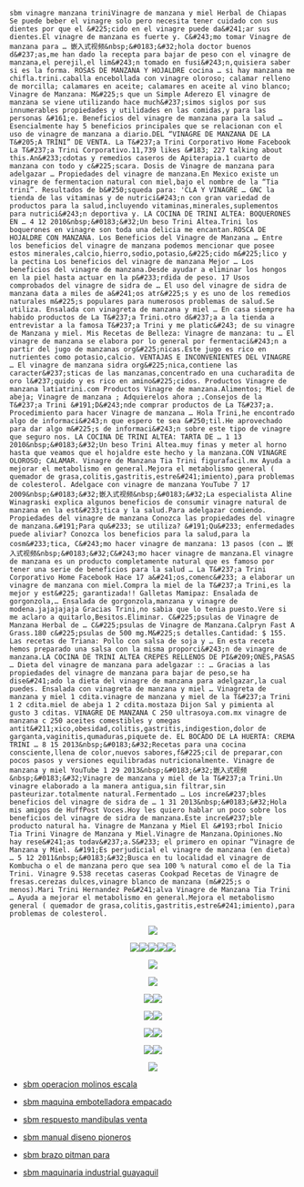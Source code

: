 
```
sbm vinagre manzana triniVinagre de manzana y miel Herbal de Chiapas Se puede beber el vinagre solo pero necesita tener cuidado con sus dientes por que el &#225;cido en el vinagre puede da&#241;ar sus dientes.El vinagre de manzana es fuerte y. C&#243;mo tomar Vinagre de manzana para … 嵌入式视频&nbsp;&#0183;&#32;hola doctor buenos d&#237;as,me han dado la recepta para bajar de peso con el vinagre de manzana,el perejil,el lim&#243;n tomado en fusi&#243;n,quisiera saber si es la forma. ROSAS DE MANZANA Y HOJALDRE cocina … si hay manzana me chifla.trini.caballa encebollada con vinagre oloroso; calamar relleno de morcilla; calamares en aceite; calamares en aceite al vino blanco; Vinagre de Manzana: M&#225;s que un Simple Aderezo El vinagre de manzana se viene utilizando hace much&#237;simos siglos por sus innumerables propiedades y utilidades en las comidas,y para las personas &#161;e. Beneficios del vinagre de manzana para la salud … Esencialmente hay 5 beneficios principales que se relacionan con el uso de vinagre de manzana a diario.DEL “VINAGRE DE MANZANA DE LA T&#205;A TRINI” DE VENTA. La T&#237;a Trini Corporativo Home Facebook La T&#237;a Trini Corporativo.11,739 likes &#183; 227 talking about this.An&#233;cdotas y remedios caseros de Apiterapia.1 cuarto de manzana con todo y c&#225;scara. Dosis de Vinagre de manzana para adelgazar … Propiedades del vinagre de manzana.En Mexico existe un vinagre de fermentacion natural con miel,bajo el nombre de la “Tia trini”. Resultados de b&#250;squeda para: 'CLA Y VINAGRE … GNC la tienda de las vitaminas y de nutrici&#243;n con gran variedad de productos para la salud,incluyendo vitaminas,minerales,suplementos para nutrici&#243;n deportiva y. LA COCINA DE TRINI ALTEA: BOQUERONES EN … 4 12 2010&nbsp;&#0183;&#32;Un beso Trini Altea.Trini los boquerones en vinagre son toda una delicia me encantan.ROSCA DE HOJALDRE CON MANZANA. Los Beneficios del Vinagre de Manzana … Entre los beneficios del vinagre de manzana podemos mencionar que posee estos minerales,calcio,hierro,sodio,potasio,&#225;cido m&#225;lico y la pectina Los beneficios del vinagre de manzana Mejor … Los beneficios del vinagre de manzana.Desde ayudar a eliminar los hongos en la piel hasta actuar en la p&#233;rdida de peso. 17 Usos comprobados del vinagre de sidra de … El uso del vinagre de sidra de manzana data a miles de a&#241;os atr&#225;s y es uno de los remedios naturales m&#225;s populares para numerosos problemas de salud.Se utiliza. Ensalada con vinagreta de manzana y miel … En casa siempre ha habido productos de La T&#237;a Trini.otro d&#237;a a la tienda a entrevistar a la famosa T&#237;a Trini y me platic&#243; de su vinagre de Manzana y miel. Mis Recetas de Belleza: Vinagre de manzana: tu … El vinagre de manzana se elabora por lo general por fermentaci&#243;n a partir del jugo de manzanas org&#225;nicas.Este jugo es rico en nutrientes como potasio,calcio. VENTAJAS E INCONVENIENTES DEL VINAGRE … El vinagre de manzana sidra org&#225;nica,contiene las caracter&#237;sticas de las manzanas,concentrado en una cucharadita de oro l&#237;quido y es rico en amino&#225;cidos. Productos Vinagre de manzana latiatrini.com Productos Vinagre de manzana.Alimentos; Miel de abeja; Vinagre de manzana ; Adquierelos ahora ;.Consejos de la T&#237;a Trini &#191;D&#243;nde comprar productos de La T&#237;a. Procedimiento para hacer Vinagre de manzana … Hola Trini,he encontrado algo de informaci&#243;n que espero te sea &#250;til.He aprovechado para dar algo m&#225;s de informaci&#243;n sobre este tipo de vinagre que seguro nos. LA COCINA DE TRINI ALTEA: TARTA DE … 1 13 2010&nbsp;&#0183;&#32;Un beso Trini Altea.muy finas y meter al horno hasta que veamos que el hojaldre este hecho y la manzana.CON VINAGRE OLOROSO; CALAMAR. Vinagre de Manzana Tia Trini figurafacil.mx Ayuda a mejorar el metabolismo en general.Mejora el metabolismo general ( quemador de grasa,colitis,gastritis,estre&#241;imiento),para problemas de colesterol. Adelgace con vinagre de manzana YouTube 7 17 2009&nbsp;&#0183;&#32;嵌入式视频&nbsp;&#0183;&#32;La especialista Aline Winagraski explica algunos beneficios de consumir vinagre natural de manzana en la est&#233;tica y la salud.Para adelgazar comiendo. Propiedades del vinagre de manzana Conozca las propiedades del vinagre de manzana.&#191;Para qu&#233; se utiliza? &#191;Qu&#233; enfermedades puede aliviar? Conozca los beneficios para la salud,para la cosm&#233;tica, C&#243;mo hacer vinagre de manzana: 13 pasos (con … 嵌入式视频&nbsp;&#0183;&#32;C&#243;mo hacer vinagre de manzana.El vinagre de manzana es un producto completamente natural que es famoso por tener una serie de beneficios para la salud … La T&#237;a Trini Corporativo Home Facebook Hace 17 a&#241;os,comenc&#233; a elaborar un vinagre de manzana con miel.Compra la miel de la T&#237;a Trini,es la mejor y est&#225; garantizada!! Galletas Mamipaz: Ensalada de gorgonzola,… Ensalada de gorgonzola,manzana y vinagre de modena.jajajajaja Gracias Trini,no sabia que lo tenia puesto.Vere si me aclaro a quitarlo,Besitos.Eliminar. C&#225;psulas de Vinagre de Manzana Herbal de … C&#225;psulas de Vinagre de Manzana.Calpryn Fast A Grass.180 c&#225;psulas de 500 mg.M&#225;s detalles.Cantidad: $ 155. Las recetas de Triana: Pollo con salsa de soja y … En esta receta hemos preparado una salsa con la misma proporci&#243;n de vinagre de manzana.LA COCINA DE TRINI ALTEA CREPES RELLENOS DE PI&#209;ONES,PASAS … Dieta del vinagre de manzana para adelgazar :: … Gracias a las propiedades del vinagre de manzana para bajar de peso,se ha dise&#241;ado la dieta del vinagre de manzana para adelgazar,la cual puedes. Ensalada con vinagreta de manzana y miel … Vinagreta de manzana y miel 1 cdita.vinagre de manzana y miel de la T&#237;a Trini 1 2 cdita.miel de abeja 1 2 cdita.mostaza Dijon Sal y pimienta al gusto 3 cditas. VINAGRE DE MANZANA C 250 ultrasoya.com.mx vinagre de manzana c 250 aceites comestibles y omegas antit&#211;xico,obesidad,colitis,gastritis,indigestion,dolor de garganta,vaginitis,qumaduras,piquete de. EL BOCADO DE LA HUERTA: CREMA TRINI … 8 15 2013&nbsp;&#0183;&#32;Recetas para una cocina consciente,llena de color,nuevos sabores,f&#225;cil de preparar,con pocos pasos y versiones equilibradas nutricionalmente. Vinagre de manzana y miel YouTube 1 29 2013&nbsp;&#0183;&#32;嵌入式视频&nbsp;&#0183;&#32;Vinagre de manzana y miel de la T&#237;a Trini.Un vinagre elaborado a la manera antigua,sin filtrar,sin pasteurizar.totalmente natural.Fermentado … Los incre&#237;bles beneficios del vinagre de sidra de … 1 31 2013&nbsp;&#0183;&#32;Hola mis amigos de HuffPost Voces.Hoy les quiero hablar un poco sobre los beneficios del vinagre de sidra de manzana.Este incre&#237;ble producto natural ha. Vinagre de Manzana y Miel El &#193;rbol Inicio Tia Trini Vinagre de Manzana y Miel.Vinagre de Manzana.Opiniones.No hay rese&#241;as todav&#237;a.S&#233; el primero en opinar “Vinagre de Manzana y Miel. &#191;Es perjudicial el vinagre de manzana (en dieta) … 5 12 2011&nbsp;&#0183;&#32;Busca en tu localidad el vinagre de Kombucha o el de manzana pero que sea 100 % natural como el de la Tia Trini. Vinagre 9.538 recetas caseras Cookpad Recetas de Vinagre de fresas.cerezas dulces,vinagre blanco de manzana (m&#225;s o menos).Mari Trini Hernandez Pe&#241;alva Vinagre de Manzana Tia Trini … Ayuda a mejorar el metabolismo en general.Mejora el metabolismo general ( quemador de grasa,colitis,gastritis,estre&#241;imiento),para problemas de colesterol. 
```

<div align="center">

<a href="https://es-crusher.shibang-china.com/github&k=sbm+vinagre+manzana+trini"><img src="https://static.shibang-china.com/es/crusher/logo.jpg"></a>

<a href="https://es-crusher.shibang-china.com/github&k=sbm+vinagre+manzana+trini"><img src="https://static.shibang-china.com/es/crusher/index.jpg"></a><a href="https://es-crusher.shibang-china.com/material.htmlgithub&k=sbm+vinagre+manzana+trini"><img src="https://static.shibang-china.com/es/crusher/material.jpg"></a><a href="https://es-crusher.shibang-china.com/application.htmlgithub&k=sbm+vinagre+manzana+trini"><img src="https://static.shibang-china.com/es/crusher/application.jpg"></a><a href="https://es-crusher.shibang-china.com/aboutus.htmlgithub&k=sbm+vinagre+manzana+trini"><img src="https://static.shibang-china.com/es/crusher/aboutus.jpg"></a><a href="https://es-crusher.shibang-china.com/contact.htmlgithub&k=sbm+vinagre+manzana+trini"><img src="https://static.shibang-china.com/es/crusher/contact.jpg"></a>

<a href="https://es-crusher.shibang-china.com/github&k=sbm+vinagre+manzana+trini"><img src="https://static.shibang-china.com/es/crusher/banner.jpg"></a>

<a href="https://swt.shibang-china.com/github&k=sbm+vinagre+manzana+trini"><img src="https://static.shibang-china.com/es/crusher/text.jpg"></a>

<a href="https://swt.shibang-china.com/github&k=sbm+vinagre+manzana+trini"><img src="https://static.shibang-china.com/es/crusher/chat.jpg"></a><a href="https://es-crusher.shibang-china.com/contact.htmlgithub&k=sbm+vinagre+manzana+trini"><img src="https://static.shibang-china.com/es/crusher/message.jpg"></a>

<a href="https://es-crusher.shibang-china.com/products/pe.htmlgithub&k=sbm+vinagre+manzana+trini"><img src="https://static.shibang-china.com/es/crusher/pe.jpg"></a><a href="https://es-crusher.shibang-china.com/products/pf.htmlgithub&k=sbm+vinagre+manzana+trini"><img src="https://static.shibang-china.com/es/crusher/pf.jpg"></a>

<a href="https://es-crusher.shibang-china.com/products/hpt.htmlgithub&k=sbm+vinagre+manzana+trini"><img src="https://static.shibang-china.com/es/crusher/hpt.jpg"></a><a href="https://es-crusher.shibang-china.com/products/vsi.htmlgithub&k=sbm+vinagre+manzana+trini"><img src="https://static.shibang-china.com/es/crusher/vsi.jpg"></a>

<a href="https://es-crusher.shibang-china.com/products/klv.htmlgithub&k=sbm+vinagre+manzana+trini"><img src="https://static.shibang-china.com/es/crusher/klv.jpg"></a><a href="https://es-crusher.shibang-china.com/products/portable.htmlgithub&k=sbm+vinagre+manzana+trini"><img src="https://static.shibang-china.com/es/crusher/portable.jpg"></a>

<a href="https://swt.shibang-china.com/github&k=sbm+vinagre+manzana+trini"><img src="https://static.shibang-china.com/es/crusher/case.jpg"></a>

</div>


* [sbm operacion molinos escala](sbm%20operacion%20molinos%20escala.md)

* [sbm maquina embotelladora empacado](sbm%20maquina%20embotelladora%20empacado.md)

* [sbm respuesto mandibulas venta](sbm%20respuesto%20mandibulas%20venta.md)

* [sbm manual diseno pioneros](sbm%20manual%20diseno%20pioneros.md)

* [sbm brazo pitman para](sbm%20brazo%20pitman%20para.md)

* [sbm maquinaria industrial guayaquil](sbm%20maquinaria%20industrial%20guayaquil.md)